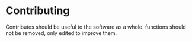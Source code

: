 # Contributing

Contributes should be useful to the software as a whole. functions should not be removed, only edited to improve them.
